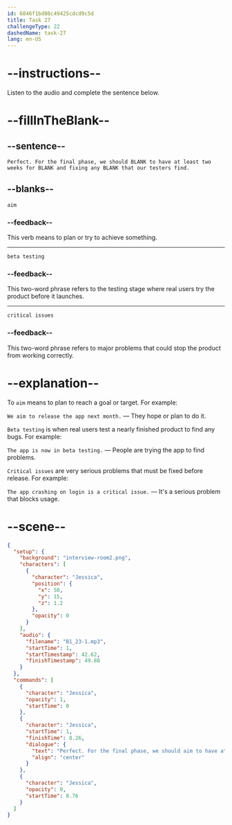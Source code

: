 ```yaml
---
id: 6846f1bd08c49425cdcd9c5d
title: Task 27
challengeType: 22
dashedName: task-27
lang: en-US
---
```


<!-- (audio) Jessica: Perfect. For the final phase, we should aim to have at least two weeks for beta testing and fixing any critical issues that our testers find. -->

# --instructions--

Listen to the audio and complete the sentence below.

# --fillInTheBlank--

## --sentence--

`Perfect. For the final phase, we should BLANK to have at least two weeks for BLANK and fixing any BLANK that our testers find.`

## --blanks--

`aim`

### --feedback--

This verb means to plan or try to achieve something.

---

`beta testing`

### --feedback--

This two-word phrase refers to the testing stage where real users try the product before it launches.

---

`critical issues`

### --feedback--

This two-word phrase refers to major problems that could stop the product from working correctly.

# --explanation--

To `aim` means to plan to reach a goal or target. For example:

`We aim to release the app next month.` — They hope or plan to do it.

`Beta testing` is when real users test a nearly finished product to find any bugs. For example:

`The app is now in beta testing.` — People are trying the app to find problems.

`Critical issues` are very serious problems that must be fixed before release. For example:

`The app crashing on login is a critical issue.` — It's a serious problem that blocks usage.

# --scene--

```json
{
  "setup": {
    "background": "interview-room2.png",
    "characters": [
      {
        "character": "Jessica",
        "position": {
          "x": 50,
          "y": 15,
          "z": 1.2
        },
        "opacity": 0
      }
    ],
    "audio": {
      "filename": "B1_23-1.mp3",
      "startTime": 1,
      "startTimestamp": 42.62,
      "finishTimestamp": 49.88
    }
  },
  "commands": [
    {
      "character": "Jessica",
      "opacity": 1,
      "startTime": 0
    },
    {
      "character": "Jessica",
      "startTime": 1,
      "finishTime": 8.26,
      "dialogue": {
        "text": "Perfect. For the final phase, we should aim to have at least two weeks for beta testing and fixing any critical issues that our testers find.",
        "align": "center"
      }
    },
    {
      "character": "Jessica",
      "opacity": 0,
      "startTime": 8.76
    }
  ]
}
```
